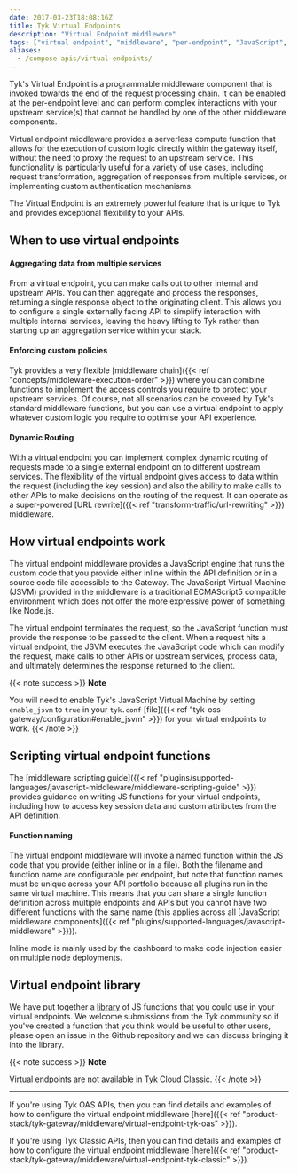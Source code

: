 ```yaml
---
date: 2017-03-23T18:08:16Z
title: Tyk Virtual Endpoints
description: "Virtual Endpoint middleware"
tags: ["virtual endpoint", "middleware", "per-endpoint", "JavaScript", "JS"]
aliases:
  - /compose-apis/virtual-endpoints/
---
```


Tyk's Virtual Endpoint is a programmable middleware component that is invoked towards the end of the request processing chain. It can be enabled at the per-endpoint level and can perform complex interactions with your upstream service(s) that cannot be handled by one of the other middleware components.

Virtual endpoint middleware provides a serverless compute function that allows for the execution of custom logic directly within the gateway itself, without the need to proxy the request to an upstream service. This functionality is particularly useful for a variety of use cases, including request transformation, aggregation of responses from multiple services, or implementing custom authentication mechanisms.

The Virtual Endpoint is an extremely powerful feature that is unique to Tyk and provides exceptional flexibility to your APIs.

## When to use virtual endpoints
#### Aggregating data from multiple services
From a virtual endpoint, you can make calls out to other internal and upstream APIs. You can then aggregate and process the responses, returning a single response object to the originating client. This allows you to configure a single externally facing API to simplify interaction with multiple internal services, leaving the heavy lifting to Tyk rather than starting up an aggregation service within your stack.

#### Enforcing custom policies
Tyk provides a very flexible [middleware chain]({{< ref "concepts/middleware-execution-order" >}}) where you can combine functions to implement the access controls you require to protect your upstream services. Of course, not all scenarios can be covered by Tyk's standard middleware functions, but you can use a virtual endpoint to apply whatever custom logic you require to optimise your API experience.

#### Dynamic Routing
With a virtual endpoint you can implement complex dynamic routing of requests made to a single external endpoint on to different upstream services. The flexibility of the virtual endpoint gives access to data within the request (including the key session) and also the ability to make calls to other APIs to make decisions on the routing of the request. It can operate as a super-powered [URL rewrite]({{< ref "transform-traffic/url-rewriting" >}}) middleware.

## How virtual endpoints work
The virtual endpoint middleware provides a JavaScript engine that runs the custom code that you provide either inline within the API definition or in a source code file accessible to the Gateway. The JavaScript Virtual Machine (JSVM) provided in the middleware is a traditional ECMAScript5 compatible environment which does not offer the more expressive power of something like Node.js.

The virtual endpoint terminates the request, so the JavaScript function must provide the response to be passed to the client. When a request hits a virtual endpoint, the JSVM executes the JavaScript code which can modify the request, make calls to other APIs or upstream services, process data, and ultimately determines the response returned to the client.

{{< note success >}}
**Note**  

You will need to enable Tyk's JavaScript Virtual Machine by setting `enable_jsvm` to `true` in your `tyk.conf` [file]({{< ref "tyk-oss-gateway/configuration#enable_jsvm" >}}) for your virtual endpoints to work.
{{< /note >}}

## Scripting virtual endpoint functions
The [middleware scripting guide]({{< ref "plugins/supported-languages/javascript-middleware/middleware-scripting-guide" >}}) provides guidance on writing JS functions for your virtual endpoints, including how to access key session data and custom attributes from the API definition.

#### Function naming
The virtual endpoint middleware will invoke a named function within the JS code that you provide (either inline or in a file). Both the filename and function name are configurable per endpoint, but note that function names must be unique across your API portfolio because all plugins run in the same virtual machine. This means that you can share a single function definition across multiple endpoints and APIs but you cannot have two different functions with the same name (this applies across all [JavaScript middleware components]({{< ref "plugins/supported-languages/javascript-middleware" >}})).

Inline mode is mainly used by the dashboard to make code injection easier on multiple node deployments.

## Virtual endpoint library
We have put together a [library](https://github.com/TykTechnologies/custom-plugins#virtual-endpoints) of JS functions that you could use in your virtual endpoints. We welcome submissions from the Tyk community so if you've created a function that you think would be useful to other users, please open an issue in the Github repository and we can discuss bringing it into the library.

{{< note success >}}
**Note**  

Virtual endpoints are not available in Tyk Cloud Classic.
{{< /note >}}

<hr>

If you're using Tyk OAS APIs, then you can find details and examples of how to configure the virtual endpoint middleware [here]({{< ref "product-stack/tyk-gateway/middleware/virtual-endpoint-tyk-oas" >}}).

If you're using Tyk Classic APIs, then you can find details and examples of how to configure the virtual endpoint middleware [here]({{< ref "product-stack/tyk-gateway/middleware/virtual-endpoint-tyk-classic" >}}).

<!-- proposed "summary box" to be shown graphically on each middleware page
 ## Virtual Endpoint middleware summary
  - The Virtual Endpoint middleware is an optional stage in Tyk's API Request processing chain, sitting between the [TBC]() and [TBC]() middleware.
  - The Virtual Endpoint middleware can be configured at the per-endpoint level within the API Definition and is supported by the API Designer within the Tyk Dashboard. 
 -->
